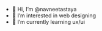 - 👋 Hi, I’m @navneetastaya
- 👀 I’m interested in web designing
- 🌱 I’m currently learning ux/ui


<!---
navneetastaya/navneetastaya is a ✨ special ✨ repository because its `README.md` (this file) appears on your GitHub profile.
You can click the Preview link to take a look at your changes.
--->
